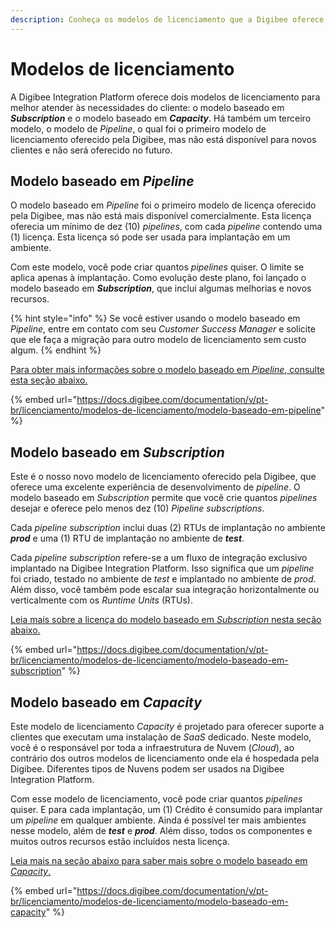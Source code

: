 ```yaml
---
description: Conheça os modelos de licenciamento que a Digibee oferece.
---
```


# Modelos de licenciamento

A Digibee Integration Platform oferece dois modelos de licenciamento para melhor atender às necessidades do cliente: o modelo baseado em _**Subscription**_ e o modelo baseado em _**Capacity**_. Há também um terceiro modelo, o modelo de _Pipeline_, o qual foi o primeiro modelo de licenciamento oferecido pela Digibee, mas não está disponível para novos clientes e não será oferecido no futuro.

## Modelo baseado em _Pipeline_

O modelo baseado em _Pipeline_ foi o primeiro modelo de licença oferecido pela Digibee, mas não está mais disponível comercialmente. Esta licença oferecia um mínimo de dez (10) _pipelines_, com cada _pipeline_ contendo uma (1) licença. Esta licença só pode ser usada para implantação em um ambiente.

Com este modelo, você pode criar quantos _pipelines_ quiser. O limite se aplica apenas à implantação. Como evolução deste plano, foi lançado o modelo baseado em _**Subscription**_, que inclui algumas melhorias e novos recursos.&#x20;

{% hint style="info" %}
Se você estiver usando o modelo baseado em _Pipeline_, entre em contato com seu _Customer Success Manager_ e solicite que ele faça a migração para outro modelo de licenciamento sem custo algum.
{% endhint %}

[Para obter mais informações sobre o modelo baseado em _Pipeline_, consulte esta seção abaixo.](https://docs.digibee.com/documentation/v/pt-br/licenciamento/modelos-de-licenciamento/modelo-baseado-em-pipeline)

{% embed url="https://docs.digibee.com/documentation/v/pt-br/licenciamento/modelos-de-licenciamento/modelo-baseado-em-pipeline" %}

## Modelo baseado em _Subscription_

Este é o nosso novo modelo de licenciamento oferecido pela Digibee, que oferece uma excelente experiência de desenvolvimento de _pipeline_. O modelo baseado em _Subscription_ permite que você crie quantos _pipelines_ desejar e oferece pelo menos dez (10) _Pipeline subscriptions_.&#x20;

Cada _pipeline subscription_ inclui duas (2) RTUs de implantação no ambiente _**prod**_ e uma (1) RTU de implantação no ambiente de _**test**_.

Cada _pipeline subscription_ refere-se a um fluxo de integração exclusivo implantado na Digibee Integration Platform. Isso significa que um _pipeline_ foi criado, testado no ambiente de _test_ e implantado no ambiente de _prod_. Além disso, você também pode escalar sua integração horizontalmente ou verticalmente com os _Runtime Units_ (RTUs).

[Leia mais sobre a licença do modelo baseado em _Subscription_ nesta seção abaixo.](https://docs.digibee.com/documentation/v/pt-br/licenciamento/modelos-de-licenciamento/modelo-baseado-em-subscription)

{% embed url="https://docs.digibee.com/documentation/v/pt-br/licenciamento/modelos-de-licenciamento/modelo-baseado-em-subscription" %}

## Modelo baseado em _Capacity_

Este modelo de licenciamento _Capacity_ é projetado para oferecer suporte a clientes que executam uma instalação de _SaaS_ dedicado. Neste modelo, você é o responsável por toda a infraestrutura de Nuvem (_Cloud_), ao contrário dos outros modelos de licenciamento onde ela é hospedada pela Digibee. Diferentes tipos de Nuvens podem ser usados na Digibee Integration Platform.

Com esse modelo de licenciamento, você pode criar quantos _pipelines_ quiser. E para cada implantação, um (1) Crédito é consumido para implantar um _pipeline_ em qualquer ambiente. Ainda é possível ter mais ambientes nesse modelo, além de _**test**_ e _**prod**_. Além disso, todos os componentes e muitos outros recursos estão incluídos nesta licença.

[Leia mais na seção abaixo para saber mais sobre o modelo baseado em _Capacity_.](https://docs.digibee.com/documentation/v/pt-br/licenciamento/modelos-de-licenciamento/modelo-baseado-em-capacity)

{% embed url="https://docs.digibee.com/documentation/v/pt-br/licenciamento/modelos-de-licenciamento/modelo-baseado-em-capacity" %}

